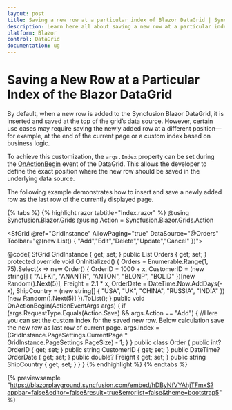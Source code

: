 ```yaml
---
layout: post
title: Saving a new row at a particular index of Blazor DataGrid | Syncfusion
description: Learn here all about saving a new row at a particular index of the Syncfusion Blazor DataGrid component and more.
platform: Blazor
control: DataGrid
documentation: ug
---
```


# Saving a New Row at a Particular Index of the Blazor DataGrid

By default, when a new row is added to the Syncfusion Blazor DataGrid, it is inserted and saved at the top of the grid’s data source. However, certain use cases may require saving the newly added row at a different position—for example, at the end of the current page or a custom index based on business logic.

To achieve this customization, the `args.Index` property can be set during the [OnActionBegin](https://help.syncfusion.com/cr/blazor/Syncfusion.Blazor.Grids.SfGrid-1.html) event of the DataGrid. This allows the developer to define the exact position where the new row should be saved in the underlying data source.

The following example demonstrates how to insert and save a newly added row as the last row of the currently displayed page.

{% tabs %}
{% highlight razor tabtitle="Index.razor" %}
@using Syncfusion.Blazor.Grids
@using Action = Syncfusion.Blazor.Grids.Action

<SfGrid @ref="GridInstance" AllowPaging="true" DataSource="@Orders" Toolbar="@(new List<string>() { "Add","Edit","Delete","Update","Cancel" })">
    <GridEditSettings AllowAdding="true" AllowEditing="true" AllowDeleting="true" NewRowPosition="NewRowPosition.Bottom"></GridEditSettings>
    <GridEvents OnActionBegin="OnActionBegin" TValue="Order"></GridEvents>
    <GridColumns>
        <GridColumn Field=@nameof(Order.OrderID) HeaderText="Order ID" IsPrimaryKey="true" TextAlign="TextAlign.Right" Width="120"></GridColumn>
        <GridColumn Field=@nameof(Order.CustomerID) HeaderText="Customer Name" Width="120"></GridColumn>
        <GridColumn Field=@nameof(Order.OrderDate) HeaderText=" Order Date" EditType="EditType.DatePickerEdit" Format="d" TextAlign="TextAlign.Right" Width="130" Type="ColumnType.Date"></GridColumn>
        <GridColumn Field=@nameof(Order.Freight) HeaderText="Freight" Format="C2" TextAlign="TextAlign.Right" EditType="EditType.NumericEdit" Width="120"></GridColumn>
        <GridColumn Field=@nameof(Order.ShipCountry) HeaderText="Ship Country" EditType="EditType.DropDownEdit" Width="150"></GridColumn>
    </GridColumns>
</SfGrid>

@code{
    SfGrid<Order> GridInstance { get; set; }
    public List<Order> Orders { get; set; }
    protected override void OnInitialized()
    {
        Orders = Enumerable.Range(1, 75).Select(x => new Order()
        {
            OrderID = 1000 + x,
            CustomerID = (new string[] { "ALFKI", "ANANTR", "ANTON", "BLONP", "BOLID" })[new Random().Next(5)],
            Freight = 2.1 * x,
            OrderDate = DateTime.Now.AddDays(-x),
            ShipCountry = (new string[] { "USA", "UK", "CHINA", "RUSSIA", "INDIA" })[new Random().Next(5)]
        }).ToList();
    }
    public void OnActionBegin(ActionEventArgs<Order> args)
    {
        if (args.RequestType.Equals(Action.Save) && args.Action == "Add")
        {
            //Here you can set the custom index for the saved new row. Below calculation save the new row as last row of current page.
            args.Index = (GridInstance.PageSettings.CurrentPage * GridInstance.PageSettings.PageSize) - 1;
        }
    }
    public class Order
    {
        public int? OrderID { get; set; }
        public string CustomerID { get; set; }
        public DateTime? OrderDate { get; set; }
        public double? Freight { get; set; }
        public string ShipCountry { get; set; }
    }
}
{% endhighlight %}
{% endtabs %}

{% previewsample "https://blazorplayground.syncfusion.com/embed/hDByNfVYAhjTFmxS?appbar=false&editor=false&result=true&errorlist=false&theme=bootstrap5" %}